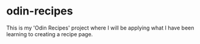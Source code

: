 # odin-recipes

This is my 'Odin Recipes' project where I will be applying what I have been learning to creating a recipe page. 